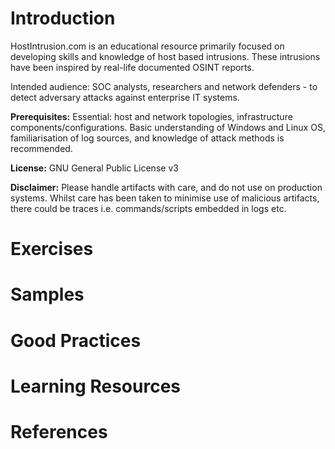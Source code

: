 # Introduction
HostIntrusion.com is an educational resource primarily focused on developing skills and knowledge of host based intrusions. These intrusions have been inspired by real-life documented OSINT reports.

Intended audience: SOC analysts, researchers and network defenders - to detect adversary attacks against enterprise IT systems.

**Prerequisites:** Essential: host and network topologies, infrastructure components/configurations. Basic understanding of Windows and Linux OS, familiarisation of log sources, and knowledge of attack methods is recommended. 

**License:** GNU General Public License v3

**Disclaimer:** Please handle artifacts with care, and do not use on production systems. Whilst care has been taken to minimise use of malicious artifacts, there could be traces i.e. commands/scripts embedded in logs etc.

# Exercises

# Samples

# Good Practices

# Learning Resources

# References

